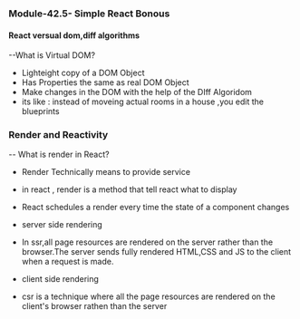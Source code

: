 ### Module-42.5- Simple React Bonous
#### React versual dom,diff algorithms
--What is Virtual DOM?
- Lighteight copy of a DOM Object
- Has Properties the same as real DOM Object
- Make changes in the DOM with the help of the DIff Algoridom
- its like : instead of moveing actual rooms in a house ,you edit the blueprints

### Render and Reactivity
-- What is render in React?
- Render Technically means to provide service
- in react , render is a method that tell react what to display
- React schedules a render every time the state of a component changes

- server side rendering
 - In ssr,all page resources are rendered on the server rather than the browser.The server sends fully rendered HTML,CSS and JS to the client when a request is made.
 
- client side rendering
 - csr is a technique where all the page resources are rendered on the client's browser rathen than the server